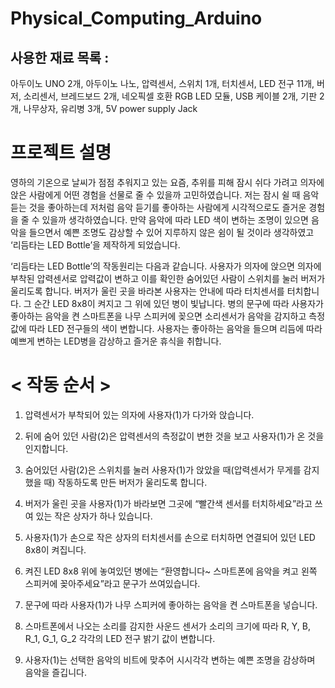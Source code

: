 # Physical_Computing_Arduino

## 사용한 재료 목록 : 
아두이노 UNO 2개, 아두이노 나노, 압력센서, 스위치 1개, 터치센서, LED 전구 11개, 버저, 소리센서, 브레드보드 2개, 네오픽셀 호환 RGB LED 모듈, USB 케이블 2개, 기판 2개, 나무상자, 유리병 3개, 5V power supply Jack

# 프로젝트 설명

 영하의 기온으로 날씨가 점점 추워지고 있는 요즘, 추위를 피해 잠시 쉬다 가려고 의자에 앉은 사람에게 어떤 경험을 선물로 줄 수 있을까 고민하였습니다. 저는 잠시 쉴 때 음악 듣는 것을 좋아하는데 저처럼 음악 듣기를 좋아하는 사람에게 시각적으로도 즐거운 경험을 줄 수 있을까 생각하였습니다. 만약 음악에 따라 LED 색이 변하는 조명이 있으면 음악을 들으면서 예쁜 조명도 감상할 수 있어 지루하지 않은 쉼이 될 것이라 생각하였고 ‘리듬타는 LED Bottle’을 제작하게 되었습니다. 
 
 ‘리듬타는 LED Bottle’의 작동원리는 다음과 같습니다. 사용자가 의자에 앉으면 의자에 부착된 압력센서로 압력값이 변하고 이를 확인한 숨어있던 사람이 스위치를 눌러 버저가 울리도록 합니다. 버저가 울린 곳을 바라본 사용자는 안내에 따라 터치센서를 터치합니다. 그 순간 LED 8x8이 켜지고 그 위에 있던 병이 빛납니다. 병의 문구에 따라 사용자가 좋아하는 음악을 켠 스마트폰을 나무 스피커에 꽂으면 소리센서가 음악을 감지하고 측정값에 따라 LED 전구들의 색이 변합니다. 사용자는 좋아하는 음악을 들으며 리듬에 따라 예쁘게 변하는 LED병을 감상하고 즐거운 휴식을 취합니다.



# < 작동 순서 >

1. 압력센서가 부착되어 있는 의자에 사용자(1)가 다가와 앉습니다.
 
2. 뒤에 숨어 있던 사람(2)은 압력센서의 측정값이 변한 것을 보고 사용자(1)가 온 것을 인지합니다.
 
3. 숨어있던 사람(2)은 스위치를 눌러 사용자(1)가 앉았을 때(압력센서가 무게를 감지했을 때) 작동하도록 만든 버저가 울리도록 합니다.
 
4. 버저가 울린 곳을 사용자(1)가 바라보면 그곳에 “빨간색 센서를 터치하세요”라고 쓰여 있는 작은 상자가 하나 있습니다.
 
5. 사용자(1)가 손으로 작은 상자의 터치센서를 손으로 터치하면 연결되어 있던 LED 8x8이 켜집니다.
 
6. 켜진 LED 8x8 위에 놓여있던 병에는 “환영합니다~ 스마트폰에 음악을 켜고 왼쪽 스피커에 꽂아주세요”라고 문구가 쓰여있습니다.
 
7. 문구에 따라 사용자(1)가 나무 스피커에 좋아하는 음악을 켠 스마트폰을 넣습니다.
 
8. 스마트폰에서 나오는 소리를 감지한 사운드 센서가 소리의 크기에 따라 R, Y, B, R_1, G_1, G_2 각각의 LED 전구 밝기 값이 변합니다.
 
9. 사용자(1)는 선택한 음악의 비트에 맞추어 시시각각 변하는 예쁜 조명을 감상하며 음악을 즐깁니다.





